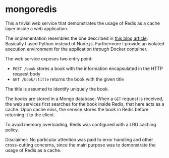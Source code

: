 # mongoredis
This a trivial web service that demonstrates the usage of Redis as a cache layer inside a web application.

The implementation resembles the one described in [this blog article](https://www.sitepoint.com/caching-a-mongodb-database-with-redis/).
Basically I used Python instead of Node.js. Furthermore I provide an isolated execution environment for the application through Docker container.

The web service exposes two entry point:
- `POST /book` stores a book with the information encapsulated in the HTTP request body
- `GET /book/:title` returns the book with the given title

The title is assumed to identify uniquely the book.

The books are stored in a Mongo database.
When a `GET` request is received, the web services first searches for the book inside Redis, that here acts as a cache. Upon cache miss, the service stores the book in Redis before returning it to the client. 

To avoid memory overloading, Redis was configured with a LRU caching policy.

Disclaimer: No particular attention was paid to error handling and other cross-cutting concerns, since the main purpose was  to demonstrate the usage of Redis as a cache.
